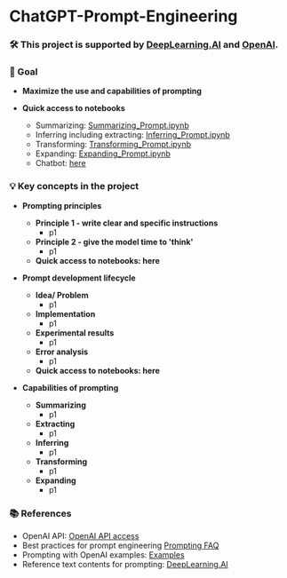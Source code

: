 # ChatGPT-Prompt-Engineering

### 🛠️ This project is supported by [DeepLearning.AI](https://www.deeplearning.ai/) and [OpenAI](https://openai.com/).

### 🎯 Goal
- **Maximize the use and capabilities of prompting**
- **Quick access to notebooks**
  
  - Summarizing: [Summarizing_Prompt.ipynb](https://github.com/SC92113/ChatGPT-Prompt-Engineering/blob/ee7bf1ac5a5f4828f7829ae20abc913d29b98476/Summarizing_Prompt.ipynb)
  - Inferring including extracting: [Inferring_Prompt.ipynb](https://github.com/SC92113/ChatGPT-Prompt-Engineering/blob/ee7bf1ac5a5f4828f7829ae20abc913d29b98476/Inferring_Prompt.ipynb)
  - Transforming: [Transforming_Prompt.ipynb](https://github.com/SC92113/ChatGPT-Prompt-Engineering/blob/ee7bf1ac5a5f4828f7829ae20abc913d29b98476/Transforming_Prompt.ipynb)
  - Expanding: [Expanding_Prompt.ipynb](https://github.com/SC92113/ChatGPT-Prompt-Engineering/blob/ee7bf1ac5a5f4828f7829ae20abc913d29b98476/Expanding_Prompt.ipynb)
  - Chatbot: [here]()

### 💡 Key concepts in the project

- **Prompting principles**

  - **Principle 1 - write clear and specific instructions**
    - p1
  - **Principle 2 - give the model time to 'think'**
    - p1
  - **Quick access to notebooks: here**

- **Prompt development lifecycle**

  - **Idea/ Problem**
    - p1
  - **Implementation**
    - p1
  - **Experimental results**
    - p1
  - **Error analysis**
    - p1
  - **Quick access to notebooks: here**

- **Capabilities of prompting**
  - **Summarizing**
    - p1
  - **Extracting**
    - p1
  - **Inferring**
    - p1
  - **Transforming**
    - p1
  - **Expanding**
    - p1

### 📚 References

- OpenAI API: [OpenAI API access](https://platform.openai.com/login?launch)
- Best practices for prompt engineering [Prompting FAQ](https://help.openai.com/en/articles/6654000-best-practices-for-prompt-engineering-with-the-openai-api)
- Prompting with OpenAI examples: [Examples](https://platform.openai.com/examples)
- Reference text contents for prompting: [DeepLearning.AI](https://www.deeplearning.ai/)
